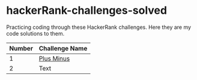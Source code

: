 # hackerRank-challenges-solved
Practicing coding through these HackerRank challenges. Here they are my code solutions to them.

| Number      | Challenge Name |
| ----------- | -----------    |
|     1       | [Plus Minus](https://github.com/tiemibf/hackerRank-challenges-solved/blob/main/plusminus)|
|     2       | Text           |
